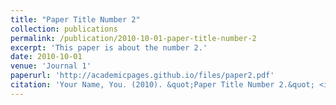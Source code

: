 ```yaml
---
title: "Paper Title Number 2"
collection: publications
permalink: /publication/2010-10-01-paper-title-number-2
excerpt: 'This paper is about the number 2.'
date: 2010-10-01
venue: 'Journal 1'
paperurl: 'http://academicpages.github.io/files/paper2.pdf'
citation: 'Your Name, You. (2010). &quot;Paper Title Number 2.&quot; <i>Journal 1</i>. 1(2).'
---
```

